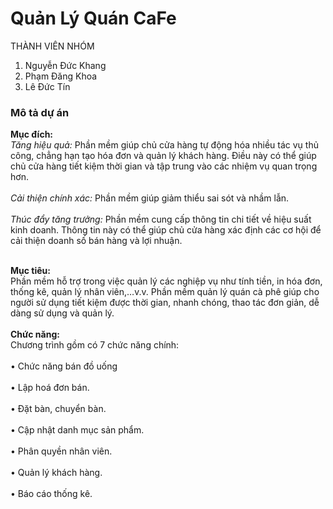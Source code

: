 # Quản Lý Quán CaFe

THÀNH VIÊN NHÓM
1. Nguyễn Đức Khang
2. Phạm Đăng Khoa
3. Lê Đức Tín
<h3><strong>Mô tả dự án</strong></h3>
<b>Mục đích:</b> </br>
<i>Tăng hiệu quả:</i> Phần mềm giúp chủ cửa hàng tự động hóa nhiều tác vụ thủ công, chẳng hạn  tạo hóa đơn và quản lý khách hàng. Điều này có thể giúp chủ cửa hàng tiết kiệm thời gian và tập trung vào các nhiệm vụ quan trọng hơn.</br></br>
<i>Cải thiện chính xác:</i> Phần mềm giúp giảm thiểu sai sót và nhầm lẫn. </br></br>
<i>Thúc đẩy tăng trưởng:</i> Phần mềm cung cấp thông tin chi tiết về hiệu suất kinh doanh. Thông tin này có thể giúp chủ cửa hàng xác định các cơ hội để cải thiện doanh số bán hàng và lợi nhuận.</br></br>

<b>Mục tiêu:</b> </br>
Phần mềm hỗ trợ trong việc quản lý các nghiệp vụ như tính tiền, in hóa đơn, thống kê, quản lý nhân viên,…v.v. Phần mềm quản lý quán cà phê giúp cho người sử dụng tiết kiệm được thời gian, nhanh chóng, thao tác đơn giản, dễ dàng sử dụng và quản lý.</br></br> 
<b>Chức năng:</b> </br>
Chương trình gồm có 7 chức năng chính: </br></br>
•	Chức năng bán đồ uống</br></br>
•	Lập hoá đơn bán.</br></br>
•	Đặt bàn, chuyển bàn.</br></br>
•	Cập nhật danh mục sản phẩm. </br></br>
•	Phân quyền nhân viên. </br></br>
•	Quản lý khách hàng. </br></br>
•	Báo cáo thống kê.
